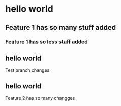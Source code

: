 # hello world 

## Feature 1 has so  many stuff added
### Feature 1 has so less stuff added

## hello world 
Test branch changes 
## hello world 
Feature 2 has so many changges
#
